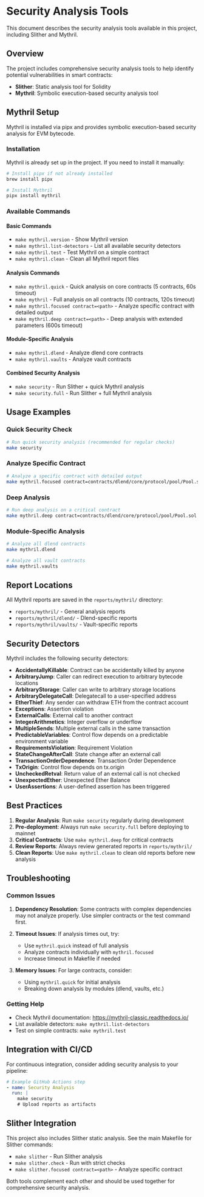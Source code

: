 # Security Analysis Tools

This document describes the security analysis tools available in this project, including Slither and Mythril.

## Overview

The project includes comprehensive security analysis tools to help identify potential vulnerabilities in smart contracts:

- **Slither**: Static analysis tool for Solidity
- **Mythril**: Symbolic execution-based security analysis tool

## Mythril Setup

Mythril is installed via pipx and provides symbolic execution-based security analysis for EVM bytecode.

### Installation

Mythril is already set up in the project. If you need to install it manually:

```bash
# Install pipx if not already installed
brew install pipx

# Install Mythril
pipx install mythril
```

### Available Commands

#### Basic Commands

- `make mythril.version` - Show Mythril version
- `make mythril.list-detectors` - List all available security detectors
- `make mythril.test` - Test Mythril on a simple contract
- `make mythril.clean` - Clean all Mythril report files

#### Analysis Commands

- `make mythril.quick` - Quick analysis on core contracts (5 contracts, 60s timeout)
- `make mythril` - Full analysis on all contracts (10 contracts, 120s timeout)
- `make mythril.focused contract=<path>` - Analyze specific contract with detailed output
- `make mythril.deep contract=<path>` - Deep analysis with extended parameters (600s timeout)

#### Module-Specific Analysis

- `make mythril.dlend` - Analyze dlend core contracts
- `make mythril.vaults` - Analyze vault contracts

#### Combined Security Analysis

- `make security` - Run Slither + quick Mythril analysis
- `make security.full` - Run Slither + full Mythril analysis

## Usage Examples

### Quick Security Check
```bash
# Run quick security analysis (recommended for regular checks)
make security
```

### Analyze Specific Contract
```bash
# Analyze a specific contract with detailed output
make mythril.focused contract=contracts/dlend/core/protocol/pool/Pool.sol
```

### Deep Analysis
```bash
# Run deep analysis on a critical contract
make mythril.deep contract=contracts/dlend/core/protocol/pool/Pool.sol
```

### Module-Specific Analysis
```bash
# Analyze all dlend contracts
make mythril.dlend

# Analyze all vault contracts
make mythril.vaults
```

## Report Locations

All Mythril reports are saved in the `reports/mythril/` directory:

- `reports/mythril/` - General analysis reports
- `reports/mythril/dlend/` - Dlend-specific reports
- `reports/mythril/vaults/` - Vault-specific reports

## Security Detectors

Mythril includes the following security detectors:

- **AccidentallyKillable**: Contract can be accidentally killed by anyone
- **ArbitraryJump**: Caller can redirect execution to arbitrary bytecode locations
- **ArbitraryStorage**: Caller can write to arbitrary storage locations
- **ArbitraryDelegateCall**: Delegatecall to a user-specified address
- **EtherThief**: Any sender can withdraw ETH from the contract account
- **Exceptions**: Assertion violation
- **ExternalCalls**: External call to another contract
- **IntegerArithmetics**: Integer overflow or underflow
- **MultipleSends**: Multiple external calls in the same transaction
- **PredictableVariables**: Control flow depends on a predictable environment variable
- **RequirementsViolation**: Requirement Violation
- **StateChangeAfterCall**: State change after an external call
- **TransactionOrderDependence**: Transaction Order Dependence
- **TxOrigin**: Control flow depends on tx.origin
- **UncheckedRetval**: Return value of an external call is not checked
- **UnexpectedEther**: Unexpected Ether Balance
- **UserAssertions**: A user-defined assertion has been triggered

## Best Practices

1. **Regular Analysis**: Run `make security` regularly during development
2. **Pre-deployment**: Always run `make security.full` before deploying to mainnet
3. **Critical Contracts**: Use `make mythril.deep` for critical contracts
4. **Review Reports**: Always review generated reports in `reports/mythril/`
5. **Clean Reports**: Use `make mythril.clean` to clean old reports before new analysis

## Troubleshooting

### Common Issues

1. **Dependency Resolution**: Some contracts with complex dependencies may not analyze properly. Use simpler contracts or the test command first.

2. **Timeout Issues**: If analysis times out, try:
   - Use `mythril.quick` instead of full analysis
   - Analyze contracts individually with `mythril.focused`
   - Increase timeout in Makefile if needed

3. **Memory Issues**: For large contracts, consider:
   - Using `mythril.quick` for initial analysis
   - Breaking down analysis by modules (dlend, vaults, etc.)

### Getting Help

- Check Mythril documentation: https://mythril-classic.readthedocs.io/
- List available detectors: `make mythril.list-detectors`
- Test on simple contracts: `make mythril.test`

## Integration with CI/CD

For continuous integration, consider adding security analysis to your pipeline:

```yaml
# Example GitHub Actions step
- name: Security Analysis
  run: |
    make security
    # Upload reports as artifacts
```

## Slither Integration

This project also includes Slither static analysis. See the main Makefile for Slither commands:

- `make slither` - Run Slither analysis
- `make slither.check` - Run with strict checks
- `make slither.focused contract=<path>` - Analyze specific contract

Both tools complement each other and should be used together for comprehensive security analysis. 
